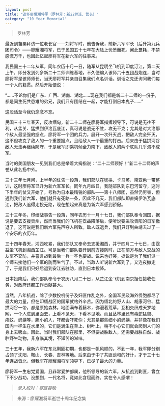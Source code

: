```yaml
---
layout: post
title: "追怀廖耀湘将军（罗林芳：新22师连、营长）"
category: "10 Year Memorial"
---
```

> 罗林芳

最近到苗栗拜访一位老长官——刘将军时，他告诉我，前新六军军长（后升第九兵团司令）——廖耀湘将军，已于民国五十七年在大陆上忧愤而死。闻此噩耗，不禁感慨万千，也因此忆起廖将军在新六军的往事来。

我民国三十二年从军，同年农历十月一日，随军从昆明坐飞机到印度汀江，第二天上午，即分发到列多新二十二师训练基地，不久便编入该师六十五团战炮连，当时廖将军是该师师长，当天廖将军并亲自召集我们点名训话。训话之先还询问我们每一个人的籍贯。然后开始便说：

“……不论你们是广东、广西、湖南、湖北……现在我们都是新二十二师的一份子，都是同生死共患难的弟兄，我们只有团结在一起，才能打倒日本鬼子……”

这段话至今我仍念念不忘。

民国三十三年春天，反攻缅甸，新二十二师在廖将军指挥领导下，可说是无往不利，从孟关、猛拱到伊洛瓦底江，真可说是战无不胜，攻无不克；尤其是对大洛那个敌人最坚强的据点，廖将军一个团的兵力，展开一次歼灭战，把敌人完全歼灭，这不但攻克了敌人的一个重要据点，且给敌人一个最重的打击。后来由于猛拱河谷敌人无法再继续防守，于是我军即乘机倾全力南下，致敌人的两个联队几乎溃不成军。

当时的美国朋友一见到我们总是举着大拇指说：“二十二师顶好！”新二十二师的声誉从此名扬中外。

三十三年七月间，上半年的仗告一段落，我们部队在猛拱、卡马英、南亚色一带整训，这时廖将军已升为新六军军长。同年九月四日，我随部队到东巴河留守，这时下半年的仗又开始了，号称为日本最精锐的部队——第十八师团，虽然仍厉害，但遇到我们新六军，他们就只有死路一条，因此不几天，我们部队即直捣伊洛瓦底江，把敌人追得走投无路，现在想起来真是为新六军感到骄傲。

三十三年冬，印缅战事告一段落，同年农历十一月十七日，我们部队奉令回国，据说是要去支援贵州，然而当我们的飞机在霑益降落后，便听说要进攻贵阳的日军撤退了，这可说是我们新六军先声夺人所致。敌人既退兵，我们只好到曲靖去过了一个安乐的农历年。

三十四年春天，湘西吃紧，我们部队又奉命去支援湘西，并于四月二十七日，由霑益坐飞机到湘西芷江。可是当我们部队要开到前方接防时，正在前方与敌人交战的友军不交防，并誓言战到最后一兵一卒也要战。说来也好笑，据说是为了我们派一个师去接他们一个军的防而生气了。不过，当敌人听说新六军到了，又连夜撤走了，于是我们只好后退到安江去驻防，直到日本投降。

日本投降后，我们部队奉令于农历八月二十日，从芷江坐飞机到南京担任接收任务，对政府还都工作贡献甚大。

当然，八年抗战，除了少数投机份子及奸匪作乱之外，全国军民及海外侨胞都尽了最大的力量，但在印缅战区的国军就格外辛苦。因为缅北的野人山、胡康河谷、猛拱河谷一带，都是原始森林，地面满布着藤木，弥漫着荒草，互相交织成天罗地网，一个人进到里面去，上看不见天，下看不见地。而且丛林里还有毒蛇猛兽、 疟蚊、蚂蟥等，胆小的人，吓都会吓死你；尤其是那些细小的蚂蟥，并非像在我们国内一样生在水里的，它们是满生在草上、树叶上，稍不小心它们就会爬到人们的身上去吸血。因此，当时我们部队在那里，不但要战胜敌人，还需要战胜自然、战胜野生动物，非身临其境，不知苦的滋味。

三十五年，我新六军在东北剿匪初期，也都是一帆风顺的，不到一年，我军即分别占领了沈阳、鞍山、长春、吉林等地。后来由于中了共匪谈和的奸计，才于三十七年连战皆北，但我军在廖耀湘将军领导下，已尽了最大的力量。

廖将军一生忠党爱国，且非常爱护部属，他所领导的新六军，从抗战到剿匪，曾立下不少战功，没想到，一代名将，竟如此含屈而终，实在令人感喟！



>*录入校对：寒庭暮晚*

> 来源：廖耀湘将军逝世十周年纪念集